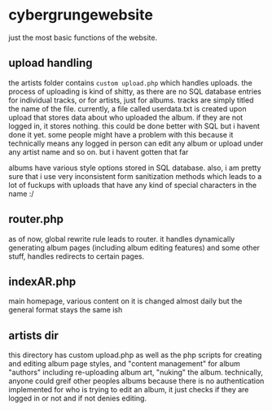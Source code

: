 # cybergrungewebsite
just the most basic functions of the website.

## upload handling
the artists folder contains `custom upload.php` which handles uploads. the process of uploading is kind of shitty, as there are no SQL database entries for individual tracks, or for artists, just for albums. tracks are simply titled the name of the file. currently, a file called userdata.txt is created upon upload that stores data about who uploaded the album. if they are not logged in, it stores nothing. this could be done better with SQL but i havent done it yet. some people might have a problem with this because it technically means any logged in person can edit any album or upload under any artist name and so on. but i havent gotten that far

albums have various style options stored in SQL database. also, i am pretty sure that i use very inconsistent form sanitization methods which leads to a lot of fuckups with uploads that have any kind of special characters in the name :/ 

## router.php
as of now, global rewrite rule  leads to router. it handles dynamically generating album pages (including album editing features) and some other stuff,
handles redirects to certain pages. 

## indexAR.php
main homepage, various content on it is changed almost daily but the general format stays the same ish

## artists dir
this directory has custom upload.php as well as the php scripts for creating and editing album page styles, and "content management" for album "authors" including re-uploading album art, "nuking" the album. technically, anyone could greif other peoples albums because there is no authentication implemented for who is trying to edit an album, it just checks if they are logged in or not and if not denies editing.
